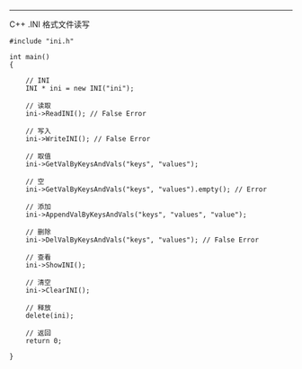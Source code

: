 ------------
C++ .INI 格式文件读写

	#include "ini.h"

	int main()
	{

	    // INI
	    INI * ini = new INI("ini");

	    // 读取
	    ini->ReadINI(); // False Error

	    // 写入
	    ini->WriteINI(); // False Error

	    // 取值
	    ini->GetValByKeysAndVals("keys", "values");

	    // 空
	    ini->GetValByKeysAndVals("keys", "values").empty(); // Error

	    // 添加
	    ini->AppendValByKeysAndVals("keys", "values", "value");

	    // 删除
	    ini->DelValByKeysAndVals("keys", "values"); // False Error

	    // 查看
	    ini->ShowINI();

	    // 清空
	    ini->ClearINI();

	    // 释放
	    delete(ini);

	    // 返回
	    return 0;

	}

